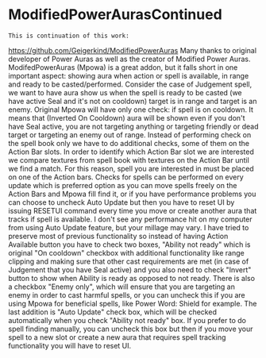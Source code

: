 # ModifiedPowerAurasContinued
	This is continuation of this work: 
https://github.com/Geigerkind/ModifiedPowerAuras
	Many thanks to original developer of Power Auras as well as the 
creator of Modified Power Auras.
	ModifedPowerAuras (Mpowa) is a great addon, but it falls short in 
one important aspect: showing aura when action or spell is available, in 
range and ready to be casted/performed.
	Consider the case of Judgement spell, we want to have aura show us 
when the spell is ready to be casted (we have active Seal and it's not on 
cooldown) target is in range and target is an enemy. Original Mpowa will 
have only one check: if spell is on cooldown. It means that (Inverted On 
Cooldown) aura will be shown even if you don't have Seal active, you are 
not targeting anything or targeting friendly or dead target or targeting 
an enemy out of range. Instead of performing check on the spell book only 
we have to do additional checks, some of them on the Action Bar slots. In 
order to identify which Action Bar slot we are interested we compare 
textures from spell book with textures on the Action Bar until we find a 
match. For this reason, spell you are interested in must be placed on one 
of the Action bars. Checks for spells can be performed on every update 
which is preferred option as you can move spells freely on the Action 
Bars and Mpowa fill find it, or if you have performance problems you can 
choose to uncheck Auto Update but then you have to reset UI by issuing 
RESETUI command every time you move or create another aura that tracks if 
spell is available. I don't see any performance hit on my computer from 
using Auto Update feature, but your millage may vary.
	I have tried to preserve most of previous functionality so instead 
of having Action Available button you have to check two boxes, "Ability 
not ready" which is original "On cooldown" checkbox with additional 
functionality like range clipping and making sure that other cast 
requirements are met (in case of Judgement that you have Seal active) and 
you also need to check "Invert" button to show when Ability is ready as 
opposed to not ready. There is also a checkbox "Enemy only", which will 
ensure that you are targeting an enemy in order to cast harmful spells, 
or you can uncheck this if you are using Mpowa for beneficial spells, 
like Power Word: Shield for example. The last addition is "Auto Update" 
check box, which will be checked automatically when you check "Ability 
not ready" box. If you prefer to do spell finding manually, you can 
uncheck this box but then if you move your spell to a new slot or create 
a new aura that requires spell tracking functionality you will have to 
reset UI. 
